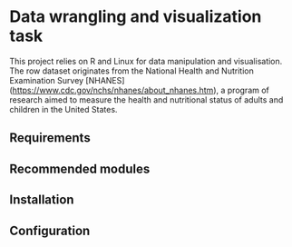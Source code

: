 # Data wrangling and visualization task
This project relies on R and Linux for data manipulation and visualisation. The row dataset originates from the National Health and Nutrition Examination Survey [NHANES] (https://www.cdc.gov/nchs/nhanes/about_nhanes.htm), a program of research aimed to measure the health and nutritional status of adults and children in the United States.  

## Requirements 
## Recommended modules
## Installation 
## Configuration
